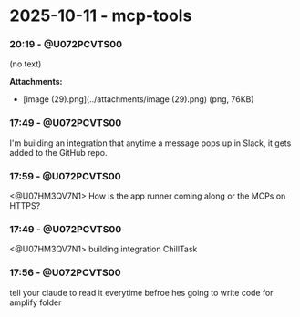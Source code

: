 # 2025-10-11 - mcp-tools

### 20:19 - @U072PCVTS00
(no text)

**Attachments:**
- [image (29).png](../attachments/image (29).png) (png, 76KB)

### 17:49 - @U072PCVTS00
I'm building an integration that anytime a message pops up in Slack, it gets added to the GitHub repo.

### 17:59 - @U072PCVTS00
<@U07HM3QV7N1> How is the app runner coming along or the MCPs on HTTPS?

### 17:49 - @U072PCVTS00
<@U07HM3QV7N1> building integration ChillTask

### 17:56 - @U072PCVTS00
tell your claude to read it everytime befroe hes going to write code for amplify folder
